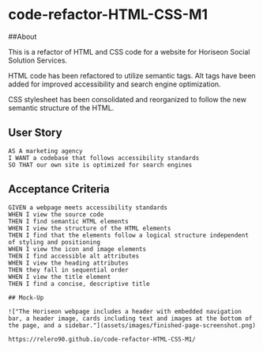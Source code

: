 # code-refactor-HTML-CSS-M1

##About

This is a refactor of HTML and CSS code for a website for Horiseon Social Solution Services.

HTML code has been refactored to utilize semantic tags. Alt tags have been added for improved accessibility and search engine optimization.

CSS stylesheet has been consolidated and reorganized to follow the new semantic structure of the HTML.

## User Story

```
AS A marketing agency
I WANT a codebase that follows accessibility standards
SO THAT our own site is optimized for search engines
```

## Acceptance Criteria

```
GIVEN a webpage meets accessibility standards
WHEN I view the source code
THEN I find semantic HTML elements
WHEN I view the structure of the HTML elements
THEN I find that the elements follow a logical structure independent of styling and positioning
WHEN I view the icon and image elements
THEN I find accessible alt attributes
WHEN I view the heading attributes
THEN they fall in sequential order
WHEN I view the title element
THEN I find a concise, descriptive title

## Mock-Up

!["The Horiseon webpage includes a header with embedded navigation bar, a header image, cards including text and images at the bottom of the page, and a sidebar."](assets/images/finished-page-screenshot.png)

https://relero90.github.io/code-refactor-HTML-CSS-M1/
```
